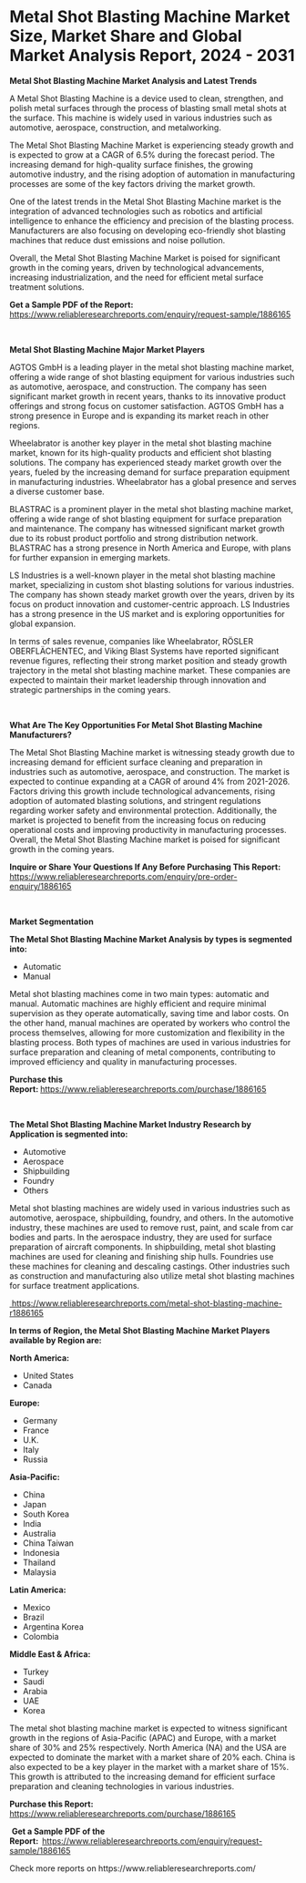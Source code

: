 <p><h1>Metal Shot Blasting Machine Market Size, Market Share and Global Market Analysis Report, 2024 - 2031</h1></p><p><strong>Metal Shot Blasting Machine Market Analysis and Latest Trends</strong></p>
<p><p>A Metal Shot Blasting Machine is a device used to clean, strengthen, and polish metal surfaces through the process of blasting small metal shots at the surface. This machine is widely used in various industries such as automotive, aerospace, construction, and metalworking.</p><p>The Metal Shot Blasting Machine Market is experiencing steady growth and is expected to grow at a CAGR of 6.5% during the forecast period. The increasing demand for high-quality surface finishes, the growing automotive industry, and the rising adoption of automation in manufacturing processes are some of the key factors driving the market growth.</p><p>One of the latest trends in the Metal Shot Blasting Machine market is the integration of advanced technologies such as robotics and artificial intelligence to enhance the efficiency and precision of the blasting process. Manufacturers are also focusing on developing eco-friendly shot blasting machines that reduce dust emissions and noise pollution.</p><p>Overall, the Metal Shot Blasting Machine Market is poised for significant growth in the coming years, driven by technological advancements, increasing industrialization, and the need for efficient metal surface treatment solutions.</p></p>
<p><strong>Get a Sample PDF of the Report:&nbsp;</strong> <a href="https://www.reliableresearchreports.com/enquiry/request-sample/1886165">https://www.reliableresearchreports.com/enquiry/request-sample/1886165</a></p>
<p>&nbsp;</p>
<p><strong>Metal Shot Blasting Machine Major Market Players</strong></p>
<p><p>AGTOS GmbH is a leading player in the metal shot blasting machine market, offering a wide range of shot blasting equipment for various industries such as automotive, aerospace, and construction. The company has seen significant market growth in recent years, thanks to its innovative product offerings and strong focus on customer satisfaction. AGTOS GmbH has a strong presence in Europe and is expanding its market reach in other regions.</p><p>Wheelabrator is another key player in the metal shot blasting machine market, known for its high-quality products and efficient shot blasting solutions. The company has experienced steady market growth over the years, fueled by the increasing demand for surface preparation equipment in manufacturing industries. Wheelabrator has a global presence and serves a diverse customer base.</p><p>BLASTRAC is a prominent player in the metal shot blasting machine market, offering a wide range of shot blasting equipment for surface preparation and maintenance. The company has witnessed significant market growth due to its robust product portfolio and strong distribution network. BLASTRAC has a strong presence in North America and Europe, with plans for further expansion in emerging markets.</p><p>LS Industries is a well-known player in the metal shot blasting machine market, specializing in custom shot blasting solutions for various industries. The company has shown steady market growth over the years, driven by its focus on product innovation and customer-centric approach. LS Industries has a strong presence in the US market and is exploring opportunities for global expansion.</p><p>In terms of sales revenue, companies like Wheelabrator, RÖSLER OBERFLÄCHENTEC, and Viking Blast Systems have reported significant revenue figures, reflecting their strong market position and steady growth trajectory in the metal shot blasting machine market. These companies are expected to maintain their market leadership through innovation and strategic partnerships in the coming years.</p></p>
<p>&nbsp;</p>
<p><strong>What Are The Key Opportunities For Metal Shot Blasting Machine Manufacturers?</strong></p>
<p><p>The Metal Shot Blasting Machine market is witnessing steady growth due to increasing demand for efficient surface cleaning and preparation in industries such as automotive, aerospace, and construction. The market is expected to continue expanding at a CAGR of around 4% from 2021-2026. Factors driving this growth include technological advancements, rising adoption of automated blasting solutions, and stringent regulations regarding worker safety and environmental protection. Additionally, the market is projected to benefit from the increasing focus on reducing operational costs and improving productivity in manufacturing processes. Overall, the Metal Shot Blasting Machine market is poised for significant growth in the coming years.</p></p>
<p><strong>Inquire or Share Your Questions If Any Before Purchasing This Report:</strong> <a href="https://www.reliableresearchreports.com/enquiry/pre-order-enquiry/1886165">https://www.reliableresearchreports.com/enquiry/pre-order-enquiry/1886165</a></p>
<p>&nbsp;</p>
<p><strong>Market Segmentation</strong></p>
<p><strong>The Metal Shot Blasting Machine Market Analysis by types is segmented into:</strong></p>
<p><ul><li>Automatic</li><li>Manual</li></ul></p>
<p><p>Metal shot blasting machines come in two main types: automatic and manual. Automatic machines are highly efficient and require minimal supervision as they operate automatically, saving time and labor costs. On the other hand, manual machines are operated by workers who control the process themselves, allowing for more customization and flexibility in the blasting process. Both types of machines are used in various industries for surface preparation and cleaning of metal components, contributing to improved efficiency and quality in manufacturing processes.</p></p>
<p><strong>Purchase this Report:&nbsp;</strong><a href="https://www.reliableresearchreports.com/purchase/1886165">https://www.reliableresearchreports.com/purchase/1886165</a></p>
<p>&nbsp;</p>
<p><strong>The Metal Shot Blasting Machine Market Industry Research by Application is segmented into:</strong></p>
<p><ul><li>Automotive</li><li>Aerospace</li><li>Shipbuilding</li><li>Foundry</li><li>Others</li></ul></p>
<p><p>Metal shot blasting machines are widely used in various industries such as automotive, aerospace, shipbuilding, foundry, and others. In the automotive industry, these machines are used to remove rust, paint, and scale from car bodies and parts. In the aerospace industry, they are used for surface preparation of aircraft components. In shipbuilding, metal shot blasting machines are used for cleaning and finishing ship hulls. Foundries use these machines for cleaning and descaling castings. Other industries such as construction and manufacturing also utilize metal shot blasting machines for surface treatment applications.</p></p>
<p><a href="https://www.reliableresearchreports.com/metal-shot-blasting-machine-r1886165">&nbsp;https://www.reliableresearchreports.com/metal-shot-blasting-machine-r1886165</a></p>
<p><strong>In terms of Region, the Metal Shot Blasting Machine Market Players available by Region are:</strong></p>
<p>
    <p> <strong> North America: </strong>
        <ul>
            <li>United States</li>
            <li>Canada</li>
        </ul>
        </p> 
    <p> <strong> Europe: </strong>
        <ul>
            <li>Germany</li>
            <li>France</li>
            <li>U.K.</li>
            <li>Italy</li>
            <li>Russia</li>
        </ul>
        </p> 
    <p> <strong> Asia-Pacific: </strong>
        <ul>
            <li>China</li>
            <li>Japan</li>
            <li>South Korea</li>
            <li>India</li>
            <li>Australia</li>
            <li>China Taiwan</li>
            <li>Indonesia</li>
            <li>Thailand</li>
            <li>Malaysia</li>
        </ul>
        </p> 
    <p> <strong> Latin America: </strong>
        <ul>
            <li>Mexico</li>
            <li>Brazil</li>
            <li>Argentina Korea</li>
            <li>Colombia</li>
        </ul>
        </p> 
    <p> <strong> Middle East & Africa: </strong>
        <ul>
            <li>Turkey</li>
            <li>Saudi</li>
            <li>Arabia</li>
            <li>UAE</li>
            <li>Korea</li>
        </ul>
    </p>
    </p>
<p><p>The metal shot blasting machine market is expected to witness significant growth in the regions of Asia-Pacific (APAC) and Europe, with a market share of 30% and 25% respectively. North America (NA) and the USA are expected to dominate the market with a market share of 20% each. China is also expected to be a key player in the market with a market share of 15%. This growth is attributed to the increasing demand for efficient surface preparation and cleaning technologies in various industries.</p></p>
<p><strong>Purchase this Report: </strong><a href="https://www.reliableresearchreports.com/purchase/1886165">https://www.reliableresearchreports.com/purchase/1886165</a></p>
<p>&nbsp;<strong>Get a Sample PDF of the Report:&nbsp;&nbsp;</strong><a href="https://www.reliableresearchreports.com/enquiry/request-sample/1886165">https://www.reliableresearchreports.com/enquiry/request-sample/1886165</a></p>
<p><strong></strong></p>
<p>Check more reports on https://www.reliableresearchreports.com/</p>